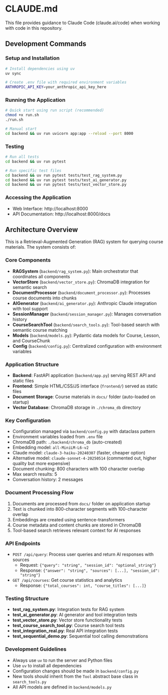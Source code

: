 # CLAUDE.md

This file provides guidance to Claude Code (claude.ai/code) when working with code in this repository.

## Development Commands

### Setup and Installation
```bash
# Install dependencies using uv
uv sync

# Create .env file with required environment variables
ANTHROPIC_API_KEY=your_anthropic_api_key_here
```

### Running the Application
```bash
# Quick start using run script (recommended)
chmod +x run.sh
./run.sh

# Manual start 
cd backend && uv run uvicorn app:app --reload --port 8000
```

### Testing
```bash
# Run all tests
cd backend && uv run pytest

# Run specific test files
cd backend && uv run pytest tests/test_rag_system.py
cd backend && uv run pytest tests/test_ai_generator.py
cd backend && uv run pytest tests/test_vector_store.py
```

### Accessing the Application
- Web Interface: http://localhost:8000
- API Documentation: http://localhost:8000/docs

## Architecture Overview

This is a Retrieval-Augmented Generation (RAG) system for querying course materials. The system consists of:

### Core Components
- **RAGSystem** (`backend/rag_system.py`): Main orchestrator that coordinates all components
- **VectorStore** (`backend/vector_store.py`): ChromaDB integration for semantic search
- **DocumentProcessor** (`backend/document_processor.py`): Processes course documents into chunks
- **AIGenerator** (`backend/ai_generator.py`): Anthropic Claude integration with tool support
- **SessionManager** (`backend/session_manager.py`): Manages conversation history
- **CourseSearchTool** (`backend/search_tools.py`): Tool-based search with semantic course matching
- **Models** (`backend/models.py`): Pydantic data models for Course, Lesson, and CourseChunk
- **Config** (`backend/config.py`): Centralized configuration with environment variables

### Application Structure
- **Backend**: FastAPI application (`backend/app.py`) serving REST API and static files
- **Frontend**: Simple HTML/CSS/JS interface (`frontend/`) served as static files
- **Document Storage**: Course materials in `docs/` folder (auto-loaded on startup)
- **Vector Database**: ChromaDB storage in `./chroma_db` directory

### Key Configuration
- Configuration managed via `backend/config.py` with dataclass pattern
- Environment variables loaded from `.env` file
- ChromaDB path: `./backend/chroma_db` (auto-created)
- Embedding model: `all-MiniLM-L6-v2`
- Claude model: `claude-3-haiku-20240307` (faster, cheaper option)
- Alternative model: `claude-sonnet-4-20250514` (commented out, higher quality but more expensive)
- Document chunking: 800 characters with 100 character overlap
- Max search results: 5
- Conversation history: 2 messages

### Document Processing Flow
1. Documents are processed from `docs/` folder on application startup
2. Text is chunked into 800-character segments with 100-character overlap
3. Embeddings are created using sentence-transformers
4. Course metadata and content chunks are stored in ChromaDB
5. Tool-based search retrieves relevant context for AI responses

### API Endpoints
- `POST /api/query`: Process user queries and return AI responses with sources
  - Request: `{"query": "string", "session_id": "optional_string"}`
  - Response: `{"answer": "string", "sources": [...], "session_id": "string"}`
- `GET /api/courses`: Get course statistics and analytics
  - Response: `{"total_courses": int, "course_titles": [...]}`

### Testing Structure
- **test_rag_system.py**: Integration tests for RAG system
- **test_ai_generator.py**: AI generator and tool integration tests
- **test_vector_store.py**: Vector store functionality tests
- **test_course_search_tool.py**: Course search tool tests
- **test_integration_real.py**: Real API integration tests
- **test_sequential_demo.py**: Sequential tool calling demonstrations

### Development Guidelines
- Always use `uv` to run the server and Python files
- Use `uv` to install all dependencies
- Configuration changes should be made in `backend/config.py`
- New tools should inherit from the `Tool` abstract base class in `search_tools.py`
- All API models are defined in `backend/models.py`